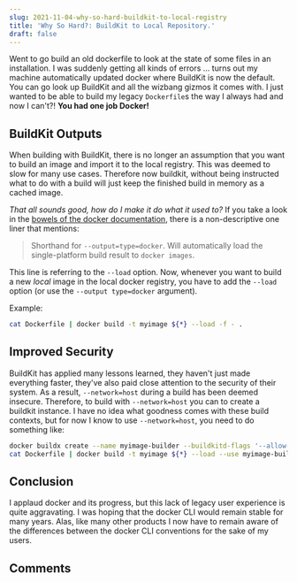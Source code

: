 ```yaml
---
slug: 2021-11-04-why-so-hard-buildkit-to-local-registry
title: 'Why So Hard?: BuildKit to Local Repository.'
draft: false
---
```


Went to go build an old dockerfile to look at the state of some files in an installation. I was suddenly getting all kinds of errors ... turns out my machine automatically updated docker where BuildKit is now the default. You can go look up BuildKit and all the wizbang gizmos it comes with. I just wanted to be able to build my legacy `Dockerfile`s the way I always had and now I can't?! **You had one job Docker!**

<!--truncate-->

## BuildKit Outputs

When building with BuildKit, there is no longer an assumption that you want to build an image and import it to the local registry. This was deemed to slow for many use cases. Therefore now buildkit, without being instructed what to do with a build will just keep the finished build in memory as a cached image.

_That all sounds good, how do I make it do what it used to?_ If you take a look in the [bowels of the docker documentation](https://docs.docker.com/engine/reference/commandline/buildx_build/), there is a non-descriptive one liner that mentions:

> Shorthand for `--output=type=docker`. Will automatically load the single-platform build result to `docker images`.

This line is referring to the `--load` option. Now, whenever you want to build a new _local_ image in the local docker registry, you have to add the `--load` option (or use the `--output type=docker` argument).

Example:

```sh
cat Dockerfile | docker build -t myimage ${*} --load -f - .
```

## Improved Security

BuildKit has applied many lessons learned, they haven't just made everything faster, they've also paid close attention to the security of their system. As a result, `--network=host` during a build has been deemed insecure. Therefore, to build with `--network=host` you can to create a buildkit instance. I have no idea what goodness comes with these build contexts, but for now I know to use `--network=host`, you need to do something like:

```sh
docker buildx create --name myimage-builder --buildkitd-flags '--allow-insecure-entitlement network.host'
cat Dockerfile | docker build -t myimage ${*} --load --use myimage-builder -f - .
```

## Conclusion

I applaud docker and its progress, but this lack of legacy user experience is quite aggravating. I was hoping that the docker CLI would remain stable for many years. Alas, like many other products I now have to remain aware of the differences between the docker CLI conventions for the sake of my users.

## Comments

<Comments />
